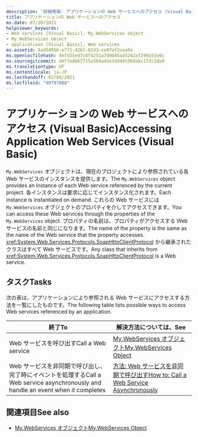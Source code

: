 ```yaml
---
description: '詳細情報: アプリケーションの Web サービスへのアクセス (Visual Basic)'
title: アプリケーションの Web サービスへのアクセス
ms.date: 07/20/2015
helpviewer_keywords:
- Web services [Visual Basic], My.WebServices object
- My.WebServices object
- applications [Visual Basic], Web services
ms.assetid: 8ad5405b-e771-42b1-82d3-ce97af2cea9e
ms.openlocfilehash: 4efd35ed7c8f4251a749b85a45242af299a51e6c
ms.sourcegitcommit: ddf7edb67715a5b9a45e3dd44536dabc153c1de0
ms.translationtype: HT
ms.contentlocale: ja-JP
ms.lasthandoff: 02/06/2021
ms.locfileid: "99797888"
---
```

# <a name="accessing-application-web-services-visual-basic"></a><span data-ttu-id="eab66-103">アプリケーションの Web サービスへのアクセス (Visual Basic)</span><span class="sxs-lookup"><span data-stu-id="eab66-103">Accessing Application Web Services (Visual Basic)</span></span>

<span data-ttu-id="eab66-104">`My.WebServices` オブジェクトは、現在のプロジェクトにより参照されている各 Web サービスのインスタンスを提供します。</span><span class="sxs-lookup"><span data-stu-id="eab66-104">The `My.WebServices` object provides an instance of each Web service referenced by the current project.</span></span> <span data-ttu-id="eab66-105">各インスタンスは要求に応じてインスタンス化されます。</span><span class="sxs-lookup"><span data-stu-id="eab66-105">Each instance is instantiated on demand.</span></span> <span data-ttu-id="eab66-106">これらの Web サービスには `My.WebServices` オブジェクトのプロパティを介してアクセスできます。</span><span class="sxs-lookup"><span data-stu-id="eab66-106">You can access these Web services through the properties of the `My.WebServices` object.</span></span> <span data-ttu-id="eab66-107">プロパティの名前は、プロパティがアクセスする Web サービスの名前と同じになります。</span><span class="sxs-lookup"><span data-stu-id="eab66-107">The name of the property is the same as the name of the Web service that the property accesses.</span></span> <span data-ttu-id="eab66-108"><xref:System.Web.Services.Protocols.SoapHttpClientProtocol> から継承されたクラスはすべて Web サービスです。</span><span class="sxs-lookup"><span data-stu-id="eab66-108">Any class that inherits from <xref:System.Web.Services.Protocols.SoapHttpClientProtocol> is a Web service.</span></span>

## <a name="tasks"></a><span data-ttu-id="eab66-109">タスク</span><span class="sxs-lookup"><span data-stu-id="eab66-109">Tasks</span></span>

<span data-ttu-id="eab66-110">次の表は、アプリケーションにより参照される Web サービスにアクセスする方法を一覧にしたものです。</span><span class="sxs-lookup"><span data-stu-id="eab66-110">The following table lists possible ways to access Web services referenced by an application.</span></span>

|<span data-ttu-id="eab66-111">終了</span><span class="sxs-lookup"><span data-stu-id="eab66-111">To</span></span>|<span data-ttu-id="eab66-112">解決方法については、</span><span class="sxs-lookup"><span data-stu-id="eab66-112">See</span></span>|
|---|---|
|<span data-ttu-id="eab66-113">Web サービスを呼び出す</span><span class="sxs-lookup"><span data-stu-id="eab66-113">Call a Web service</span></span>|[<span data-ttu-id="eab66-114">My.WebServices オブジェクト</span><span class="sxs-lookup"><span data-stu-id="eab66-114">My.WebServices Object</span></span>](../../language-reference/objects/my-webservices-object.md)|
|<span data-ttu-id="eab66-115">Web サービスを非同期で呼び出し、完了時にイベントを処理する</span><span class="sxs-lookup"><span data-stu-id="eab66-115">Call a Web service asynchronously and handle an event when it completes</span></span>|[<span data-ttu-id="eab66-116">方法: Web サービスを非同期で呼び出す</span><span class="sxs-lookup"><span data-stu-id="eab66-116">How to: Call a Web Service Asynchronously</span></span>](how-to-call-a-web-service-asynchronously.md)|

## <a name="see-also"></a><span data-ttu-id="eab66-117">関連項目</span><span class="sxs-lookup"><span data-stu-id="eab66-117">See also</span></span>

- [<span data-ttu-id="eab66-118">My.WebServices オブジェクト</span><span class="sxs-lookup"><span data-stu-id="eab66-118">My.WebServices Object</span></span>](../../language-reference/objects/my-webservices-object.md)
